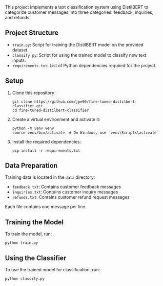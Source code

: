 This project implements a text classification system using DistilBERT to categorize customer messages into three categories: feedback, inquiries, and refunds.

## Project Structure

- `train.py`: Script for training the DistilBERT model on the provided dataset.
- `classify.py`: Script for using the trained model to classify new text inputs.
- `requirements.txt`: List of Python dependencies required for the project.

## Setup

1. Clone this repository:
   ```
   git clone https://github.com/jpe90/fine-tuned-distilbert-classifier.git
   cd fine-tuned-distilbert-classifier
   ```

2. Create a virtual environment and activate it:
   ```
   python -m venv venv
   source venv/bin/activate  # On Windows, use `venv\Scripts\activate`
   ```

3. Install the required dependencies:
   ```
   pip install -r requirements.txt
   ```

## Data Preparation

Training data is located in the `data` directory:
- `feedback.txt`: Contains customer feedback messages
- `inquiries.txt`: Contains customer inquiry messages
- `refunds.txt`: Contains customer refund request messages

Each file contains one message per line.

## Training the Model

To train the model, run:

```
python train.py
```

## Using the Classifier

To use the trained model for classification, run:

```
python classify.py
```
